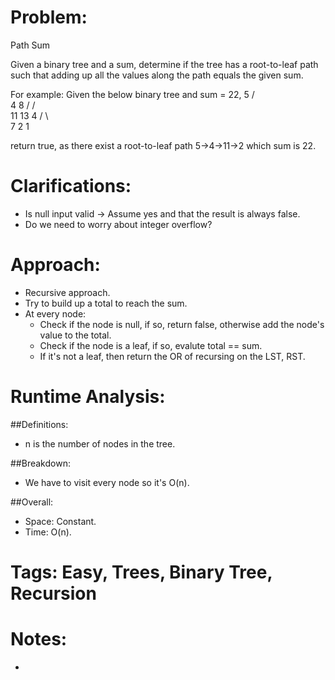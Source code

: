 # Problem:
  Path Sum
  
  Given a binary tree and a sum, determine if the tree has a root-to-leaf path such that adding up all the values along the path equals the given sum.

  For example:
  Given the below binary tree and sum = 22,
              5
             / \
            4   8
           /   / \
          11  13  4
         /  \      \
        7    2      1

  return true, as there exist a root-to-leaf path 5->4->11->2 which sum is 22.
  
# Clarifications:
  - Is null input valid -> Assume yes and that the result is always false.
  - Do we need to worry about integer overflow?
  
# Approach:
  - Recursive approach.
  - Try to build up a total to reach the sum.
  - At every node:
    - Check if the node is null, if so, return false, otherwise add the node's value to the total.
    - Check if the node is a leaf, if so, evalute total == sum.
    - If it's not a leaf, then return the OR of recursing on the LST, RST.

# Runtime Analysis:
##Definitions:
  - n is the number of nodes in the tree.

##Breakdown:
  - We have to visit every node so it's O(n).

##Overall:
  - Space: Constant.
  - Time: O(n).

# Tags: Easy, Trees, Binary Tree, Recursion

# Notes:
  - 